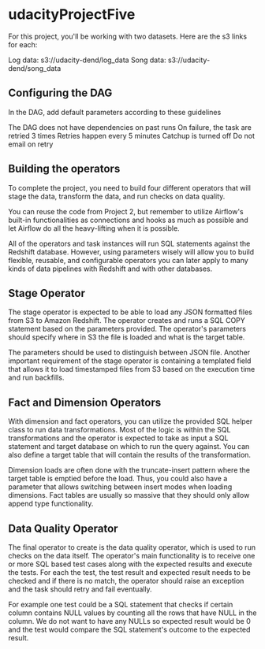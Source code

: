 # udacityProjectFive

For this project, you'll be working with two datasets. Here are the s3 links for each:

Log data: s3://udacity-dend/log_data
Song data: s3://udacity-dend/song_data

## Configuring the DAG
In the DAG, add default parameters according to these guidelines

The DAG does not have dependencies on past runs
On failure, the task are retried 3 times
Retries happen every 5 minutes
Catchup is turned off
Do not email on retry

## Building the operators
To complete the project, you need to build four different operators that will stage the data, transform the data, and 
run checks on data quality.

You can reuse the code from Project 2, but remember to utilize Airflow's built-in functionalities as connections and 
hooks as much as possible and let Airflow do all the heavy-lifting when it is possible.

All of the operators and task instances will run SQL statements against the Redshift database. However, using parameters 
wisely will allow you to build flexible, reusable, and configurable operators you can later apply 
to many kinds of data pipelines with Redshift and with other databases.

## Stage Operator
The stage operator is expected to be able to load any JSON formatted files from S3 to Amazon Redshift. The operator 
creates and runs a SQL COPY statement based on the parameters provided. The operator's parameters should specify where 
    in S3 the file is loaded and what is the target table.

The parameters should be used to distinguish between JSON file. Another important requirement of the stage operator is
 containing a templated field that allows it 
to load timestamped files from S3 based on the execution time and run backfills.

## Fact and Dimension Operators
With dimension and fact operators, you can utilize the provided SQL helper class to run data transformations. Most of 
the logic is within the SQL transformations and the operator is expected to take as input a SQL statement and target 
database on which to run the query against. You can also define a target table that will contain the results of the 
transformation.

Dimension loads are often done with the truncate-insert pattern where the target table is emptied before the load. 
Thus, you could also have a parameter that allows switching between insert modes when loading dimensions. Fact tables 
are usually so massive that they should only allow append type functionality.

## Data Quality Operator
The final operator to create is the data quality operator, which is used to run checks on the data itself. The operator's 
main functionality is to receive one or more SQL based test cases along with the expected results and execute the tests. 
For each the test, the test result and expected result needs to be checked and if there is no match, the operator should 
raise an exception and the task should retry and fail eventually.

For example one test could be a SQL statement that checks if certain column contains NULL values by counting all the rows 
that have NULL in the column. We do not want to have any NULLs so expected result would be 0 and the test would compare 
the SQL statement's outcome to the expected result.

